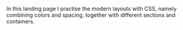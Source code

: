 In this landing page I practise the modern layouts with CSS, namely combining colors and spacing, together with different sections and containers.
